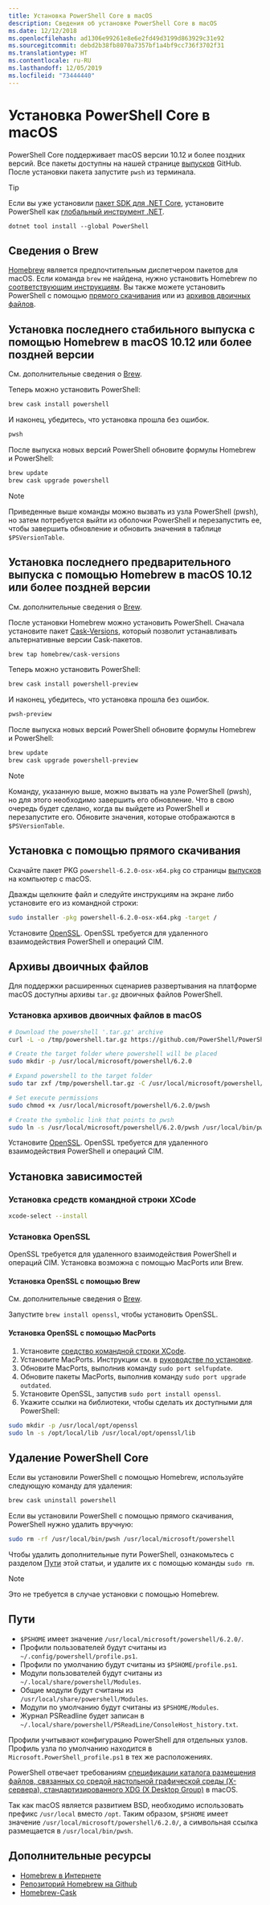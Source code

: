 ```yaml
---
title: Установка PowerShell Core в macOS
description: Сведения об установке PowerShell Core в macOS
ms.date: 12/12/2018
ms.openlocfilehash: ad1306e99261e8e6e2fd49d3199d863929c31e92
ms.sourcegitcommit: debd2b38fb8070a7357bf1a4bf9cc736f3702f31
ms.translationtype: HT
ms.contentlocale: ru-RU
ms.lasthandoff: 12/05/2019
ms.locfileid: "73444440"
---
```

# <a name="installing-powershell-core-on-macos"></a>Установка PowerShell Core в macOS

PowerShell Core поддерживает macOS версии 10.12 и более поздних версий.
Все пакеты доступны на нашей странице [выпусков][] GitHub.
После установки пакета запустите `pwsh` из терминала.

> [!TIP]
> Если вы уже установили [пакет SDK для .NET Core](/dotnet/core/sdk), установите PowerShell как [глобальный инструмент .NET](/dotnet/core/tools/global-tools).
>
> ```
> dotnet tool install --global PowerShell
> ```

## <a name="about-brew"></a>Сведения о Brew

[Homebrew][brew] является предпочтительным диспетчером пакетов для macOS.
Если команда `brew` не найдена, нужно установить Homebrew по [соответствующим инструкциям][brew].
Вы также можете установить PowerShell с помощью [прямого скачивания](#installation-via-direct-download) или из [архивов двоичных файлов](#binary-archives).

## <a name="installation-of-latest-stable-release-via-homebrew-on-macos-1012-or-higher"></a>Установка последнего стабильного выпуска с помощью Homebrew в macOS 10.12 или более поздней версии

См. дополнительные сведения о [Brew](#about-brew).

Теперь можно установить PowerShell:

```sh
brew cask install powershell
```

И наконец, убедитесь, что установка прошла без ошибок.

```sh
pwsh
```

После выпуска новых версий PowerShell обновите формулы Homebrew и PowerShell:

```sh
brew update
brew cask upgrade powershell
```

> [!NOTE]
> Приведенные выше команды можно вызвать из узла PowerShell (pwsh), но затем потребуется выйти из оболочки PowerShell и перезапустить ее, чтобы завершить обновление и обновить значения в таблице `$PSVersionTable`.

[brew]: https://brew.sh/

## <a name="installation-of-latest-preview-release-via-homebrew-on-macos-1012-or-higher"></a>Установка последнего предварительного выпуска с помощью Homebrew в macOS 10.12 или более поздней версии

См. дополнительные сведения о [Brew](#about-brew).

После установки Homebrew можно установить PowerShell.
Сначала установите пакет [Cask-Versions][cask-versions], который позволит устанавливать альтернативные версии Cask-пакетов.

```sh
brew tap homebrew/cask-versions
```

Теперь можно установить PowerShell:

```sh
brew cask install powershell-preview
```

И наконец, убедитесь, что установка прошла без ошибок.

```sh
pwsh-preview
```

После выпуска новых версий PowerShell обновите формулы Homebrew и PowerShell:

```sh
brew update
brew cask upgrade powershell-preview
```

> [!NOTE]
> Команду, указанную выше, можно вызвать на узле PowerShell (pwsh), но для этого необходимо завершить его обновление. Что в свою очередь будет сделано, когда вы выйдете из PowerShell и перезапустите его.
> Обновите значения, которые отображаются в `$PSVersionTable`.

## <a name="installation-via-direct-download"></a>Установка с помощью прямого скачивания

Скачайте пакет PKG `powershell-6.2.0-osx-x64.pkg`
со страницы [выпусков][] на компьютер с macOS.

Дважды щелкните файл и следуйте инструкциям на экране либо установите его из командной строки:

```sh
sudo installer -pkg powershell-6.2.0-osx-x64.pkg -target /
```

Установите [OpenSSL](#install-openssl). OpenSSL требуется для удаленного взаимодействия PowerShell и операций CIM.

## <a name="binary-archives"></a>Архивы двоичных файлов

Для поддержки расширенных сценариев развертывания на платформе macOS доступны архивы `tar.gz` двоичных файлов PowerShell.

### <a name="installing-binary-archives-on-macos"></a>Установка архивов двоичных файлов в macOS

```sh
# Download the powershell '.tar.gz' archive
curl -L -o /tmp/powershell.tar.gz https://github.com/PowerShell/PowerShell/releases/download/v6.2.0/powershell-6.2.0-osx-x64.tar.gz

# Create the target folder where powershell will be placed
sudo mkdir -p /usr/local/microsoft/powershell/6.2.0

# Expand powershell to the target folder
sudo tar zxf /tmp/powershell.tar.gz -C /usr/local/microsoft/powershell/6.2.0

# Set execute permissions
sudo chmod +x /usr/local/microsoft/powershell/6.2.0/pwsh

# Create the symbolic link that points to pwsh
sudo ln -s /usr/local/microsoft/powershell/6.2.0/pwsh /usr/local/bin/pwsh
```

Установите [OpenSSL](#install-openssl). OpenSSL требуется для удаленного взаимодействия PowerShell и операций CIM.

## <a name="installing-dependencies"></a>Установка зависимостей

### <a name="install-xcode-command-line-tools"></a>Установка средств командной строки XCode

```sh
xcode-select --install
```

### <a name="install-openssl"></a>Установка OpenSSL

OpenSSL требуется для удаленного взаимодействия PowerShell и операций CIM. Установка возможна с помощью MacPorts или Brew.

#### <a name="install-openssl-via-brew"></a>Установка OpenSSL с помощью Brew

См. дополнительные сведения о [Brew](#about-brew).

Запустите `brew install openssl`, чтобы установить OpenSSL.

#### <a name="install-openssl-via-macports"></a>Установка OpenSSL с помощью MacPorts

1. Установите [средство командной строки XCode](#install-xcode-command-line-tools).
1. Установите MacPorts.
   Инструкции см. в [руководстве по установке](https://guide.macports.org/chunked/installing.macports.html).
1. Обновите MacPorts, выполнив команду `sudo port selfupdate`.
1. Обновите пакеты MacPorts, выполнив команду `sudo port upgrade outdated`.
1. Установите OpenSSL, запустив `sudo port install openssl`.
1. Укажите ссылки на библиотеки, чтобы сделать их доступными для PowerShell:

```sh
sudo mkdir -p /usr/local/opt/openssl
sudo ln -s /opt/local/lib /usr/local/opt/openssl/lib
```

## <a name="uninstalling-powershell-core"></a>Удаление PowerShell Core

Если вы установили PowerShell с помощью Homebrew, используйте следующую команду для удаления:

```sh
brew cask uninstall powershell
```

Если вы установили PowerShell с помощью прямого скачивания, PowerShell нужно удалить вручную:

```sh
sudo rm -rf /usr/local/bin/pwsh /usr/local/microsoft/powershell
```

Чтобы удалить дополнительные пути PowerShell, ознакомьтесь с разделом [Пути](#paths) этой статьи, и удалите их с помощью команды `sudo rm`.

> [!NOTE]
> Это не требуется в случае установки с помощью Homebrew.

## <a name="paths"></a>Пути

* `$PSHOME` имеет значение `/usr/local/microsoft/powershell/6.2.0/`.
* Профили пользователей будут считаны из `~/.config/powershell/profile.ps1`.
* Профили по умолчанию будут считаны из `$PSHOME/profile.ps1`.
* Модули пользователей будут считаны из `~/.local/share/powershell/Modules`.
* Общие модули будут считаны из `/usr/local/share/powershell/Modules`.
* Модули по умолчанию будут считаны из `$PSHOME/Modules`.
* Журнал PSReadline будет записан в `~/.local/share/powershell/PSReadLine/ConsoleHost_history.txt`.

Профили учитывают конфигурацию PowerShell для отдельных узлов.
Профиль узла по умолчанию находится в `Microsoft.PowerShell_profile.ps1` в тех же расположениях.

PowerShell отвечает требованиям [спецификации каталога размещения файлов, связанных со средой настольной графической среды (X-сервера), стандартизированного XDG (X Desktop Group)][xdg-bds] в macOS.

Так как macOS является развитием BSD, необходимо использовать префикс `/usr/local` вместо `/opt`.
Таким образом, `$PSHOME` имеет значение `/usr/local/microsoft/powershell/6.2.0/`, а символьная ссылка размещается в `/usr/local/bin/pwsh`.

## <a name="additional-resources"></a>Дополнительные ресурсы

* [Homebrew в Интернете][brew]
* [Репозиторий Homebrew на Github][GitHub]
* [Homebrew-Cask][cask]

[brew]: http://brew.sh/
[Cask]: https://github.com/Homebrew/homebrew-cask
[cask-versions]: https://github.com/Homebrew/homebrew-cask-versions
[GitHub]: https://github.com/Homebrew
[выпусков]: https://github.com/PowerShell/PowerShell/releases/latest
[xdg-bds]: https://specifications.freedesktop.org/basedir-spec/basedir-spec-latest.html
